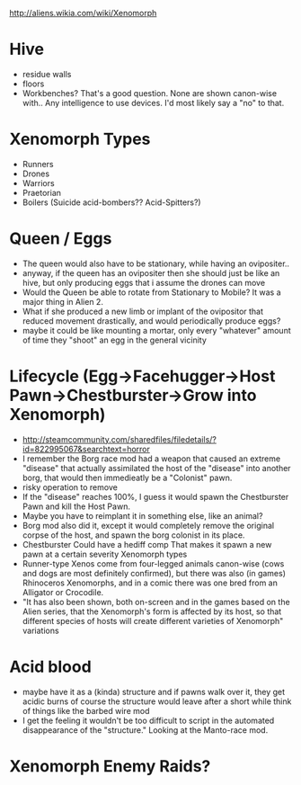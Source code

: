 http://aliens.wikia.com/wiki/Xenomorph

# Hive
- residue walls
- floors
- Workbenches? That's a good question. None are shown canon-wise with.. Any intelligence to use devices. I'd most likely say a "no" to that.

# Xenomorph Types
- Runners
- Drones
- Warriors
- Praetorian
- Boilers (Suicide acid-bombers?? Acid-Spitters?)

# Queen / Eggs
- The queen would also have to be stationary, while having an ovipositer..
- anyway, if the queen has an ovipositer then she should just be like an hive, but only producing eggs that i assume the drones can move
- Would the Queen be able to rotate from Stationary to Mobile?
It was a major thing in Alien 2.
- What if she produced a new limb or implant of the ovipositor that reduced movement drastically, and would periodically produce eggs?
- maybe it could be like mounting a mortar, only every "whatever" amount of time they "shoot" an egg in the general vicinity

# Lifecycle (Egg->Facehugger->Host Pawn->Chestburster->Grow into Xenomorph)
- http://steamcommunity.com/sharedfiles/filedetails/?id=822995067&searchtext=horror
- I remember the Borg race mod had a weapon that caused an extreme "disease" that actually assimilated the host of the "disease" into another borg, that would then immedieatly be a "Colonist" pawn.
- risky operation to remove
- If the "disease" reaches 100%, I guess it would spawn the Chestburster Pawn and kill the Host Pawn.
- Maybe you have to reimplant it in something else, like an animal?
- Borg mod also did it, except it would completely remove the original corpse of the host, and spawn the borg colonist in its place.
- Chestburster Could have a hediff comp That makes it spawn a new pawn at a certain severity
Xenomorph types
- Runner-type Xenos come from four-legged animals canon-wise (cows and dogs are most definitely confirmed), but there was also (in games) Rhinoceros Xenomorphs, and in a comic there was one bred from an Alligator or Crocodile.
- "It has also been shown, both on-screen and in the games based on the Alien series, that the Xenomorph's form is affected by its host, so that different species of hosts will create different varieties of Xenomorph" variations

# Acid blood
- maybe have it as a (kinda) structure and if pawns walk over it, they get acidic burns
of course the structure would leave after a short while
think of things like the barbed wire mod
- I get the feeling it wouldn't be too difficult to script in the automated disappearance of the "structure." Looking at the Manto-race mod.

# Xenomorph Enemy Raids?
